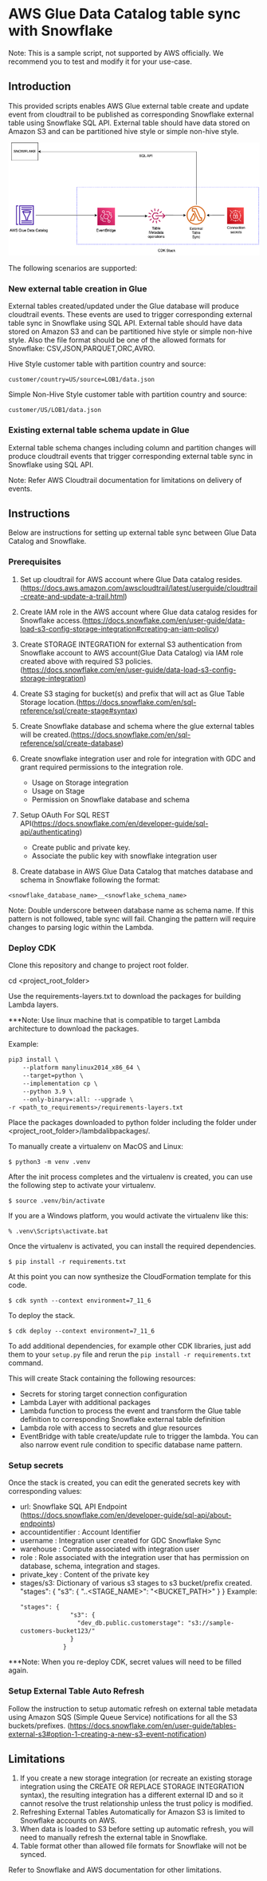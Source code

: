 # AWS Glue Data Catalog table sync with Snowflake

Note: This is a sample script, not supported by AWS officially.
We recommend you to test and modify it for your use-case.

## Introduction

This provided scripts enables AWS Glue external table create and update event from cloudtrail to be published as corresponding Snowflake external table using Snowflake SQL API. External table should have data stored on Amazon S3 and can be partitioned hive style or simple non-hive style.

![](gdc-snowflake-table-sync.png)

The following scenarios are supported:


### New external table creation in Glue 
External tables created/updated under the Glue database will produce cloudtrail events. These events are used to trigger corresponding external table sync in Snowflake using SQL API. External table should have data stored on Amazon S3 and can be partitioned hive style or simple non-hive style. Also the file format should be one of the allowed formats for Snowflake: CSV,JSON,PARQUET,ORC,AVRO.

Hive Style customer table with partition country and source:
```
customer/country=US/source=LOB1/data.json
```

Simple Non-Hive Style customer table with partition country and source:
```
customer/US/LOB1/data.json
```

### Existing external table schema update in Glue
External table schema changes including column and partition changes will produce cloudtrail events that trigger corresponding external table sync in Snowflake using SQL API. 

Note: Refer AWS Cloudtrail documentation for limitations on delivery of events. 

## Instructions

Below are instructions for setting up external table sync between Glue Data Catalog and Snowflake. 

### Prerequisites

1. Set up cloudtrail for AWS account where Glue Data catalog resides.(https://docs.aws.amazon.com/awscloudtrail/latest/userguide/cloudtrail-create-and-update-a-trail.html)

2. Create IAM role in the AWS account where Glue data catalog resides for Snowflake access.(https://docs.snowflake.com/en/user-guide/data-load-s3-config-storage-integration#creating-an-iam-policy)

3. Create STORAGE INTEGRATION for external S3 authentication from Snowflake account to AWS account(Glue Data Catalog) via IAM role created above with required S3 policies.(https://docs.snowflake.com/en/user-guide/data-load-s3-config-storage-integration)

4. Create S3 staging for bucket(s) and prefix that will act as Glue Table Storage location.(https://docs.snowflake.com/en/sql-reference/sql/create-stage#syntax)

5. Create Snowflake database and schema where the glue external tables will be created.(https://docs.snowflake.com/en/sql-reference/sql/create-database)

6. Create snowflake integration user and role for integration with GDC and grant required permissions to the integration role. 
    - Usage on Storage integration
    - Usage on Stage
    - Permission on Snowflake database and schema

7. Setup OAuth For SQL REST API(https://docs.snowflake.com/en/developer-guide/sql-api/authenticating)
    -  Create public and private key.
    -  Associate the public key with snowflake integration user

8. Create database in AWS Glue Data Catalog that matches database and schema in Snowflake following the format:
 
```
<snowflake_database_name>__<snowflake_schema_name>
```
Note: Double underscore between database name as schema name. If this pattern is not followed, table sync will fail. Changing the pattern will require changes to parsing logic within the Lambda.

### Deploy CDK

Clone this repository and change to project root folder.

cd <project_root_folder>

Use the requirements-layers.txt to download the packages for building Lambda layers. 

***Note: Use linux machine that is compatible to target Lambda architecture to download the packages.

Example:

```
pip3 install \
    --platform manylinux2014_x86_64 \
    --target=python \
    --implementation cp \
    --python 3.9 \
    --only-binary=:all: --upgrade \
-r <path_to_requirements>/requirements-layers.txt
```
Place the packages downloaded to python folder including the folder under <project_root_folder>/lambdalibpackages/.

To manually create a virtualenv on MacOS and Linux:

```
$ python3 -m venv .venv
```

After the init process completes and the virtualenv is created, you can use the following
step to activate your virtualenv.

```
$ source .venv/bin/activate
```

If you are a Windows platform, you would activate the virtualenv like this:

```
% .venv\Scripts\activate.bat
```

Once the virtualenv is activated, you can install the required dependencies.

```
$ pip install -r requirements.txt
```

At this point you can now synthesize the CloudFormation template for this code.

```
$ cdk synth --context environment=7_11_6
```

To deploy the stack. 

```
$ cdk deploy --context environment=7_11_6
```

To add additional dependencies, for example other CDK libraries, just add
them to your `setup.py` file and rerun the `pip install -r requirements.txt`
command.

This will create Stack containing the following resources:
- Secrets for storing target connection configuration
- Lambda Layer with additional packages
- Lambda function to process the event and transform the Glue table definition to corresponding Snowflake external table definition
- Lambda role with access to secrets and glue resources
- EventBridge with table create/update rule to trigger the lambda. You can also narrow event rule condition to specific database name pattern.


### Setup secrets

Once the stack is created, you can edit the generated secrets key with corresponding values:
- url: Snowflake SQL API Endpoint (https://docs.snowflake.com/en/developer-guide/sql-api/about-endpoints)
- accountidentifier : Account Identifier
- username : Integration user created for GDC Snowflake Sync
- warehouse : Compute associated with integration user
- role : Role associated with the integration user that has permission on database, schema, integration and stages.
- private_key : Content of the private key
- stages/s3: Dictionary of various s3 stages to s3 bucket/prefix created.
            "stages": {
                  "s3": {
                    "<DATABASE>.<SCHEMA>.<STAGE_NAME>": "<BUCKET_PATH>"
                  }
                }
    Example:
    ```
    "stages": {
                  "s3": {
                    "dev_db.public.customerstage": "s3://sample-customers-bucket123/"
                  }
                }
    ```
    
***Note: When you re-deploy CDK, secret values will need to be filled again.

### Setup External Table Auto Refresh

Follow the instruction to setup automatic refresh on external table metadata using Amazon SQS (Simple Queue Service) notifications for all the S3 buckets/prefixes. (https://docs.snowflake.com/en/user-guide/tables-external-s3#option-1-creating-a-new-s3-event-notification)

    
## Limitations
    
1. If you create a new storage integration (or recreate an existing storage integration using the CREATE OR REPLACE STORAGE INTEGRATION syntax), the resulting integration has a different external ID and so it cannot resolve the trust relationship unless the trust policy is modified.   
2. Refreshing External Tables Automatically for Amazon S3 is limited to Snowflake accounts on AWS.
3. When data is loaded to S3 before setting up automatic refresh, you will need to manually refresh the external table in Snowflake. 
4. Table format other than allowed file formats for Snowflake will not be synced.

Refer to Snowflake and AWS documentation for other limitations.

    

    


